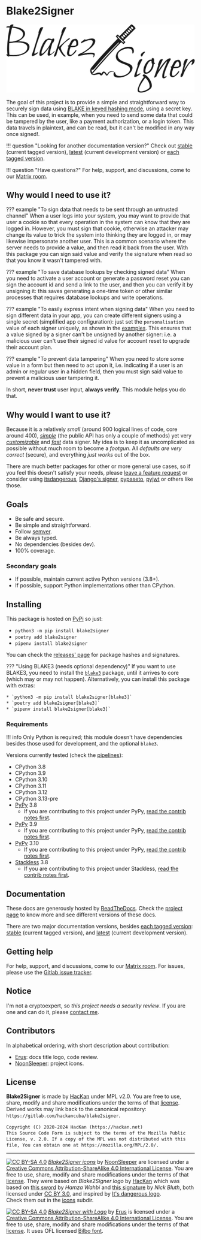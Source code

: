 # Blake2Signer

![Blake2Signer](img/title.svg)

The goal of this project is to provide a simple and straightforward way to securely sign data using [BLAKE in keyed hashing mode](https://docs.python.org/3/library/hashlib.html#keyed-hashing), using a secret key. This can be used, in example, when you need to send some data that could be tampered by the user, like a payment authorization, or a login token. This data travels in plaintext, and can be read, but it can't be modified in any way once signed!.

!!! question "Looking for another documentation version?"
    Check out [stable](https://blake2signer.hackan.net/en/stable/) (current tagged version), [latest](https://blake2signer.hackan.net/en/latest/) (current development version) or [each tagged version](https://readthedocs.org/projects/blake2signer).

!!! question "Have questions?"
    For help, support, and discussions, come to our [Matrix room](https://matrix.to/#/#blake2signer:mozilla.org).

## Why would I need to use it?

??? example "To sign data that needs to be sent through an untrusted channel"
    When a user logs into your system, you may want to provide that user a cookie so that every operation in the system can know that they are logged in. However, you must sign that cookie, otherwise an attacker may change its value to trick the system into thinking they are logged in, or may likewise impersonate another user. This is a common scenario where the server needs to provide a value, and then read it back from the user. With this package you can sign said value and verify the signature when read so that you know it wasn't tampered with.

??? example "To save database lookups by checking signed data"
    When you need to activate a user account or generate a password reset you can sign the account id and send a link to the user, and then you can verify it by unsigning it: this saves generating a one-time token or other similar processes that requires database lookups and write operations.

??? example "To easily express intent when signing data"
    When you need to sign different data in your app, you can create different signers using a single secret (simplified app configuration): just set the `personalisation` value of each signer uniquely, as shown in the [examples](examples.md). This ensures that a value signed by a signer can't be unsigned by another signer: i.e. a malicious user can't use their signed id value for account reset to upgrade their account plan.

??? example "To prevent data tampering"
    When you need to store some value in a form but then need to act upon it, i.e. indicating if a user is an admin or regular user in a hidden field, then you must sign said value to prevent a malicious user tampering it.

In short, **never trust** user input, **always verify**. This module helps you do that.

## Why would I want to use it?

Because it is a relatively *small* (around 900 logical lines of code, core around 400), *[simple](details.md)* (the public API has only a couple of methods) yet very *[customizable](details.md#encoders-serializers-and-compressors)* and *[fast](comparison.md#performance-comparison)* data signer. My idea is to keep it as uncomplicated as possible without much room to become a *footgun*. All *defaults are very correct* (secure), and everything *just works* out of the box.

 There are much better packages for other or more general use cases, so if you feel this doesn't satisfy your needs, please [leave a feature request](https://gitlab.com/hackancuba/blake2signer/-/issues) or consider using [itsdangerous](https://itsdangerous.palletsprojects.com), [Django's signer](https://docs.djangoproject.com/en/dev/topics/signing), [pypaseto](https://github.com/rlittlefield/pypaseto), [pyjwt](https://github.com/jpadilla/pyjwt) or others like those.

## Goals

* Be safe and secure.
* Be simple and straightforward.
* Follow [semver](https://semver.org/).
* Be always typed.
* No dependencies (besides dev).
* 100% coverage.

### Secondary goals

* If possible, maintain current active Python versions (3.8+).
* If possible, support Python implementations other than CPython.

## Installing

This package is hosted on [PyPi](https://pypi.org/project/blake2signer) so just:

* `python3 -m pip install blake2signer`
* `poetry add blake2signer`
* `pipenv install blake2signer`

You can check the [releases' page](https://gitlab.com/hackancuba/blake2signer/-/releases) for package hashes and signatures.

??? "Using BLAKE3 (needs optional dependency)"
    If you want to use BLAKE3, you need to install the [`blake3`](https://pypi.org/project/blake3/) package, until it arrives to core (which may or may not happen). Alternatively, you can install this package with extras:

    * `python3 -m pip install blake2signer[blake3]`
    * `poetry add blake2signer[blake3]`
    * `pipenv install blake2signer[blake3]`

### Requirements

!!! info
    Only Python is required; this module doesn't have dependencies besides those used for development, and the optional `blake3`.

Versions currently tested (check the [pipelines](https://gitlab.com/hackancuba/blake2signer/-/pipelines)):

* CPython 3.8
* CPython 3.9
* CPython 3.10
* CPython 3.11
* CPython 3.12
* CPython 3.13-pre
* [PyPy](https://www.pypy.org) 3.8
    * If you are contributing to this project under PyPy, [read the contrib notes first](contrib.md#working-under-pypy).
* [PyPy](https://www.pypy.org) 3.9
    * If you are contributing to this project under PyPy, [read the contrib notes first](contrib.md#working-under-pypy).
* [PyPy](https://www.pypy.org) 3.10
    * If you are contributing to this project under PyPy, [read the contrib notes first](contrib.md#working-under-pypy).
* [Stackless](https://github.com/stackless-dev/stackless/wiki) 3.8
    * If you are contributing to this project under Stackless, [read the contrib notes first](contrib.md#working-under-stackless).

## Documentation

These docs are generously hosted by [ReadTheDocs](https://readthedocs.org). Check the [project page](https://readthedocs.org/projects/blake2signer) to know more and see different versions of these docs.

There are two major documentation versions, besides [each tagged version](https://readthedocs.org/projects/blake2signer): [stable](https://blake2signer.hackan.net/en/stable/) (current tagged version), and [latest](https://blake2signer.hackan.net/en/latest/) (current development version).

## Getting help

For help, support, and discussions, come to our [Matrix room](https://matrix.to/#/#blake2signer:mozilla.org). For issues, please use the [Gitlab issue tracker](https://gitlab.com/hackancuba/blake2signer/-/issues).

## Notice

I'm not a cryptoexpert, so *this project needs a security review*. If you are one and can do it, please [contact me](https://hackan.net).

## Contributors

In alphabetical ordering, with short description about contribution:

* [Erus](https://gitlab.com/erudin): docs title logo, code review.
* [NoonSleeper](https://gitlab.com/noonsleeper): project icons.

## License

**Blake2Signer** is made by [HacKan](https://hackan.net) under MPL v2.0. You are free to use, share, modify and share modifications under the terms of that [license](https://gitlab.com/hackancuba/blake2signer/-/blob/bb95e04c7ff3eb73aa0d923898f5eff5abad9768/LICENSE).  Derived works may link back to the canonical repository: `https://gitlab.com/hackancuba/blake2signer`.

    Copyright (C) 2020-2024 HacKan (https://hackan.net)
    This Source Code Form is subject to the terms of the Mozilla Public
    License, v. 2.0. If a copy of the MPL was not distributed with this
    file, You can obtain one at https://mozilla.org/MPL/2.0/.

----

[![CC BY-SA 4.0](https://i.creativecommons.org/l/by-sa/4.0/80x15.png)](https://creativecommons.org/licenses/by-sa/4.0/) *[Blake2Signer icons](https://gitlab.com/hackancuba/blake2signer/-/blob/main/icons)* by [NoonSleeper](https://gitlab.com/noonsleeper) are licensed under a [Creative Commons Attribution-ShareAlike 4.0 International License](https://creativecommons.org/licenses/by-sa/4.0/). You are free to use, share, modify and share modifications under the terms of that [license](https://creativecommons.org/licenses/by-sa/4.0/). They were based on *Blake2Signer logo* by [HacKan](https://hackan.net) which was based on [this sword](https://thenounproject.com/term/samurai-sword/2044449/) by *Hamza Wahbi* and [this signature](https://thenounproject.com/term/sign/184638/) by *Nick Bluth*, both licensed under [CC BY 3.0](https://creativecommons.org/licenses/by/3.0/), and inspired by [It's dangerous logo](https://itsdangerous.palletsprojects.com/en/1.1.x/_images/itsdangerous-logo.png).  
Check them out in the [icons](https://gitlab.com/hackancuba/blake2signer/-/blob/main/icons) subdir.

[![CC BY-SA 4.0](https://i.creativecommons.org/l/by-sa/4.0/80x15.png)](https://creativecommons.org/licenses/by-sa/4.0/) *[Blake2Signer with Logo](img/title.svg)* by [Erus](https://gitlab.com/erudin) is licensed under a [Creative Commons Attribution-ShareAlike 4.0 International License](https://creativecommons.org/licenses/by-sa/4.0/). You are free to use, share, modify and share modifications under the terms of that [license](https://creativecommons.org/licenses/by-sa/4.0/). It uses OFL licensed [Bilbo font](https://fontesk.com/bilbo-font).
